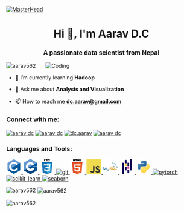 [![MasterHead](https://user-images.githubusercontent.com/74038190/212748830-4c709398-a386-4761-84d7-9e10b98fbe6e.gif)](https://github.com/Aarav562)
<h1 align="center">Hi 👋, I'm Aarav D.C</h1>
<h3 align="center">A passionate data scientist from Nepal</h3>
<img align="right" alt="Coding" width="400" src="https://miro.medium.com/v2/resize:fit:1400/0*tD5kEC2JYcKHH0zO.gif">
<p align="left"> <img src="https://komarev.com/ghpvc/?username=aarav562&label=Profile%20views&color=0e75b6&style=flat" alt="aarav562" /> </p>

- 🌱 I’m currently learning **Hadoop**

- 💬 Ask me about **Analysis and Visualization**

- 📫 How to reach me **dc.aarav@gmail.com**

<h3 align="left">Connect with me:</h3>
<p align="left">
<a href="https://linkedin.com/in/aarav dc" target="blank"><img align="center" src="https://raw.githubusercontent.com/rahuldkjain/github-profile-readme-generator/master/src/images/icons/Social/linked-in-alt.svg" alt="aarav dc" height="30" width="40" /></a>
<a href="https://fb.com/aarav dc" target="blank"><img align="center" src="https://raw.githubusercontent.com/rahuldkjain/github-profile-readme-generator/master/src/images/icons/Social/facebook.svg" alt="aarav dc" height="30" width="40" /></a>
<a href="https://instagram.com/dc.aarav" target="blank"><img align="center" src="https://raw.githubusercontent.com/rahuldkjain/github-profile-readme-generator/master/src/images/icons/Social/instagram.svg" alt="dc.aarav" height="30" width="40" /></a>
<a href="https://www.leetcode.com/aarav dc" target="blank"><img align="center" src="https://raw.githubusercontent.com/rahuldkjain/github-profile-readme-generator/master/src/images/icons/Social/leet-code.svg" alt="aarav dc" height="30" width="40" /></a>
</p>

<h3 align="left">Languages and Tools:</h3>
<p align="left"> <a href="https://www.cprogramming.com/" target="_blank" rel="noreferrer"> <img src="https://raw.githubusercontent.com/devicons/devicon/master/icons/c/c-original.svg" alt="c" width="40" height="40"/> </a> <a href="https://www.w3schools.com/cpp/" target="_blank" rel="noreferrer"> <img src="https://raw.githubusercontent.com/devicons/devicon/master/icons/cplusplus/cplusplus-original.svg" alt="cplusplus" width="40" height="40"/> </a> <a href="https://www.w3schools.com/css/" target="_blank" rel="noreferrer"> <img src="https://raw.githubusercontent.com/devicons/devicon/master/icons/css3/css3-original-wordmark.svg" alt="css3" width="40" height="40"/> </a> <a href="https://git-scm.com/" target="_blank" rel="noreferrer"> <img src="https://www.vectorlogo.zone/logos/git-scm/git-scm-icon.svg" alt="git" width="40" height="40"/> </a> <a href="https://www.w3.org/html/" target="_blank" rel="noreferrer"> <img src="https://raw.githubusercontent.com/devicons/devicon/master/icons/html5/html5-original-wordmark.svg" alt="html5" width="40" height="40"/> </a> <a href="https://developer.mozilla.org/en-US/docs/Web/JavaScript" target="_blank" rel="noreferrer"> <img src="https://raw.githubusercontent.com/devicons/devicon/master/icons/javascript/javascript-original.svg" alt="javascript" width="40" height="40"/> </a> <a href="https://www.mysql.com/" target="_blank" rel="noreferrer"> <img src="https://raw.githubusercontent.com/devicons/devicon/master/icons/mysql/mysql-original-wordmark.svg" alt="mysql" width="40" height="40"/> </a> <a href="https://pandas.pydata.org/" target="_blank" rel="noreferrer"> <img src="https://raw.githubusercontent.com/devicons/devicon/2ae2a900d2f041da66e950e4d48052658d850630/icons/pandas/pandas-original.svg" alt="pandas" width="40" height="40"/> </a> <a href="https://www.python.org" target="_blank" rel="noreferrer"> <img src="https://raw.githubusercontent.com/devicons/devicon/master/icons/python/python-original.svg" alt="python" width="40" height="40"/> </a> <a href="https://pytorch.org/" target="_blank" rel="noreferrer"> <img src="https://www.vectorlogo.zone/logos/pytorch/pytorch-icon.svg" alt="pytorch" width="40" height="40"/> </a> <a href="https://scikit-learn.org/" target="_blank" rel="noreferrer"> <img src="https://upload.wikimedia.org/wikipedia/commons/0/05/Scikit_learn_logo_small.svg" alt="scikit_learn" width="40" height="40"/> </a> <a href="https://seaborn.pydata.org/" target="_blank" rel="noreferrer"> <img src="https://seaborn.pydata.org/_images/logo-mark-lightbg.svg" alt="seaborn" width="40" height="40"/> </a> </p>

<p><img align="left" src="https://github-readme-stats.vercel.app/api/top-langs?username=aarav562&show_icons=true&locale=en&layout=compact" alt="aarav562" /></p>

<p>&nbsp;<img align="center" src="https://github-readme-stats.vercel.app/api?username=aarav562&show_icons=true&locale=en" alt="aarav562" /></p>

<p><img align="center" src="https://github-readme-streak-stats.herokuapp.com/?user=aarav562&" alt="aarav562" /></p>
